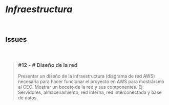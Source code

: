 # ***Infraestructura***

<br>

## **Issues**

<br>

> ### #12 - # Diseño de la red
>
> Presentar un diseño de la infraestructura (diagrama de red AWS) necesaria para hacer funcionar el proyecto en AWS para mostrárselo al CEO. Mostrar un boceto de la red y sus componentes. Ej: Servidores, almacenamiento, red interna, red interconectada y base de datos.